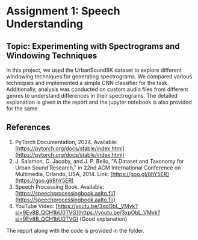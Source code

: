 # Assignment 1: Speech Understanding
## Topic: Experimenting with Spectrograms and Windowing Techniques

In this project, we used the UrbanSound8K dataset to explore different windowing techniques for generating spectrograms. We compared various techniques and implemented a simple CNN classifier for the task. Additionally, analysis was conducted on custom audio files from different genres to understand differences in their spectrograms. The detailed explanation is given in the report and the jupyter notebook is also provided for the same.

## References
1. PyTorch Documentation, 2024. Available: [https://pytorch.org/docs/stable/index.html](https://pytorch.org/docs/stable/index.html)
2. J. Salamon, C. Jacoby, and J. P. Bello, "A Dataset and Taxonomy for Urban Sound Research," in 22nd ACM International Conference on Multimedia, Orlando, USA, 2014. Link: [https://goo.gl/8hY5ER](https://goo.gl/8hY5ER)
3. Speech Processing Book. Available: [https://speechprocessingbook.aalto.fi/](https://speechprocessingbook.aalto.fi/)
4. YouTube Video: [https://youtu.be/3xpObL_VMvk?si=9Ev8B_QCH1bU0TVG](https://youtu.be/3xpObL_VMvk?si=9Ev8B_QCH1bU0TVG) (Good explanation)

The report along with the code is provided in the folder.
